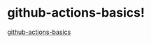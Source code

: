 # github-actions-basics!
[github-actions-basics](https://github.com/DimitryZH/github-actions-basics/assets/146372946/3d0231c9-b144-46dd-ba37-a04bb30bc484)
